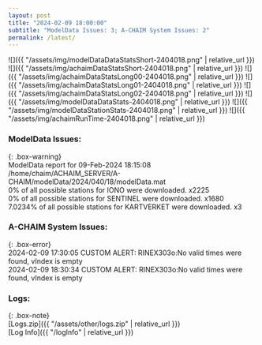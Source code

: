 ```yaml
---
layout: post
title: "2024-02-09 18:00:00"
subtitle: "ModelData Issues: 3; A-CHAIM System Issues: 2"
permalink: /latest/
---
```


![]({{ "/assets/img/modelDataDataStatsShort-2404018.png" | relative_url }})
![]({{ "/assets/img/achaimDataStatsShort-2404018.png" | relative_url }})
![]({{ "/assets/img/achaimDataStatsLong00-2404018.png" | relative_url }})
![]({{ "/assets/img/achaimDataStatsLong01-2404018.png" | relative_url }})
![]({{ "/assets/img/achaimDataStatsLong02-2404018.png" | relative_url }})
![]({{ "/assets/img/modelDataDataStats-2404018.png" | relative_url }})
![]({{ "/assets/img/modelDataStationStats-2404018.png" | relative_url }})
![]({{ "/assets/img/achaimRunTime-2404018.png" | relative_url }})


### ModelData Issues:  
  
{: .box-warning}  
 ModelData report for 09-Feb-2024 18:15:08   
 /home/chaim/ACHAIM_SERVER/A-CHAIM/modelData/2024/040/18/modelData.mat   
 0% of all possible stations for IONO were downloaded. x2225   
 0% of all possible stations for SENTINEL were downloaded. x1680   
 7.0234% of all possible stations for KARTVERKET were downloaded. x3   
  
### A-CHAIM System Issues:  
  
{: .box-error}  
2024-02-09 17:30:05 CUSTOM ALERT: RINEX303o:No valid times were found, vIndex is empty  
2024-02-09 18:30:34 CUSTOM ALERT: RINEX303o:No valid times were found, vIndex is empty  

### Logs:  
  
{: .box-note}  
[Logs.zip]({{ "/assets/other/logs.zip" | relative_url }})  
[Log Info]({{ "/logInfo" | relative_url }})  
